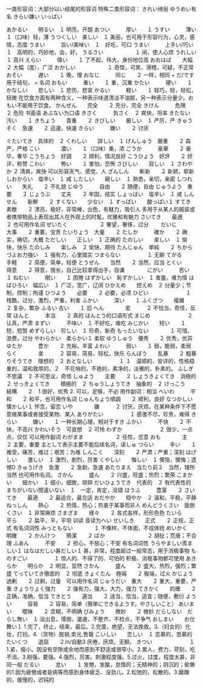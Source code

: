 一类形容词：大部分以い结尾的形容词
特殊二类形容词：
きれい绮丽 ゆうめい有名 きらい嫌い いっぱい　

あかるい　　明るい　１ 明亮，开朗
あつい　　　厚い　　１ 
うすい　　　薄い　　１（口味）轻，薄
うつくしい　美しい　１ 美丽，也可用于形容行为，心灵，感情，态度
うまい　　　旨い/美味い　１　好吃，可口
うまい　　　上手い/巧い　１　高明的，巧妙地，会，好。
うるさい　　　　　　１ 闹，使人心烦
うれしい　　　　　　１ 高兴
えらい　　　偉い　　１ 了不起，伟大，身份地位高
おおはば　　大幅　　２ 大幅（度），广泛
おかしい　　　　　　１ 奇怪，可笑，滑稽，可疑，不正常
おそい　　　遅い　　１ 晚，慢
おなじ　　　同じ　　２ 一样，相同 + だ/です用于结句， + 名词
おもい　　　重い　　１ 重，沉重
かたい　　　硬い　　１ 
かなしい　　悲しい　１ 悲伤，悲哀
かるい　　　軽い　　１ 轻巧，轻，轻松，轻微  在饮食方面有两种含义，一种表示味道清淡不油腻，另一种表示分量少。おもい不能用于饮食。
かんぜん　　完全　　２ 充分，完全
きけん　　　危険　　２ 危险 书面语 あぶない为口语
きさく　　　気さく　２ 爽快，坦率
きたない　　汚い　　１ 
きちょう　　貴重　　２
きびしい　　厳しい　１ 严厉，严
きゅうそく　急速　　２ 迅速，快速
きらい　　　嫌い　　２ 讨厌

ぐたいてき　具体的　２
くわしい　　詳しい　１ 
げんしゅう　厳重　　２ 森严，严格
こい　　　　濃い　　１（口味）重，浓
ごうか　　　豪華　　２ 豪华，奢华
こうちょう　好調　　２ 顺利，情况良好
こうひょう　好評　　２ 好评，称赞
こわい　　　怖い　　１ 害怕，恐怖
さびしい　　寂しい　１ 
さわやか          ２ 清爽，爽快 可以形容天气、感觉、人
ざんしん　　斬新　　２ 新颖，崭新
しおからい　塩辛い　１ 咸
したしい　　親しい　１ 熟悉，亲切，亲密
しつれい　　失礼　　２ 不礼貌
じゆう　　　自由　　２ 随便，自由
じゅうよう　重要　　２ 
じょうぶ　　丈夫　　２ 牢固，结实
しょっぱい　塩辛い　１ 咸
しんせん　　新鮮　　２ 
すくない　　少ない　１ 
すっぱい　　酸っぱい１ 
すてき　　　素敵　　２ 漂亮，极好，非常棒，出色，有魅力，吸引人 多用于从某人的服装或者携带物品上表现出其人在外观上的时髦，优雅和有魅力
さいてき　　最適　　２ 也可用作名词
ぜいたく　　　　　　２ 奢望，奢侈，过分　　
だいじ　　　大事　　２ 重要，宝贵
たいりょう　大量　　２ 
たしか　　　確か　　２ 确实，确切，大概
ただしい　　正しい　１ 正确的
たのしい　　楽しい　１ 愉快，快乐
たのしみ　　楽しみ　２ 愉快、期待
たんじゅん　単純　　２
ちからづよお力強い　１ 强有力，心里踏实
つまらない　　　　　１ 无聊
てがる　　　手軽　　２ 简便，简单，轻便
とうぜん　　当然　　２ 当然，应当
とくい　　　得意　　２ 得意，擅长，自己比较拿得出手，自谦　　　　
にがい　　　苦い　　１
ねむい　　　眠い　　１ 困倦
はずかしい　恥ずかしい　１ 害羞，难为情
はばひろい　幅広い　１ 广泛，宽广，辽阔
ひかえめ　　控えめ　２ 分量少；节制，控制；拘谨 
ひつよう　　必要　　２ 必要，必须
ひどい　　　　　　　１ 残酷，过分，激烈，严重，利害
ふかい　　　深い　　１
ふくざつ　　複雑　　２ 复杂，繁杂
ふるい     古い　　１ 旧
へん　　　　変　　　２ 不恰当，奇怪，反常
ほんと　　　本当　　２ 真的   ほんとう的口语形式
まじめ　　　　　　　２ 认真，严肃
まずい　　　不味い　１ 不好吃，难吃
みじかい　　短い　　１ 短，短暂
めずらしい　珍しい　１ 珍奇，新奇
もったいない　　　　１ 可惜，浪费，过分
やわらかい　柔らかい１ 柔软
ゆうしゅう　優秀　　２ 优秀，优异
ゆたか　　　豊か　　２ 充裕，丰富
よわい　　　弱い　　１ 弱，脆弱，柔弱
らく　　　　楽　　　２ 容易，简易，轻松，快乐
らんぼう　　乱暴　　２ 粗暴
りそうてき　理想的　２
おとなしい　　　　　１ １　温顺的，安详的，性格稳重的，温和敦厚的。２　不花哨的，不艳的，素净的，淡雅的，朴素的。
ふしぎ　　　不思議　２ 不可思议，奇怪
しゅよう　　主要　　２
しょうきょくてき　消極的　２
せっきょくてき　　積極的　２
ちゅうしょうてき　抽象的　２
けっこう　　結構　　２　1.很好，优秀 2. 可以，足够，不必 用作副词：相当
へいわ　　　平和　　２ 和平，也可用作名词
じゅんちょう順調　　２ 顺利，良好
なつかしい　懐かしい１ 怀念，留恋
いや　　　　嫌　　　２ 讨厌，厌烦，在某种条件下不愿意做某事或者接受某物、某人
ありがたい　　　　　１ 感激不尽，珍贵，难得
きらい　　　嫌い　　１ 一种长期心理，相对于すき
ふかい　　　不快　　２ 不快，不高兴
かわいそう　可哀想　２ 可怜
わずか　　　　　　　２ 很少，一点点，仅仅 可以用作副词
わがまま　　　　　　２ 任性，恣意
おも　　　　主　　　２ 主要，重要 主として表示主要不能后续名词，读しゅ
つらい　　　辛い　　１ 难受，痛苦，难过；艰苦；为难
しんこく　　深刻　　２ 严肃；严重；深刻
はげしい　　激しい　１ 激烈，剧烈，厉害
くやしい　　悔しい　１ 懊恼，懊悔；遗憾D
きゅうげき　急激　　２ 急剧，急速
あたりまえ　当たり前２　当然，理所当然 也可用作名词。
さかん　　　盛ん　　２ 兴盛，旺盛；热烈；繁荣
こまかい　　細かい　１ 细小，细致，琐碎
だいひょうてき　代表的　２ 有代表性的
まちがいない間違いない　１　一定，肯定，没错
ほうふ　　　豊富　　２ 
さいてき　　最適　　２ 最适合，最合适
おだやか　　穏やか　２ 温和，平稳，平静
ねっしん　　熱心　　２ 热情，热心；热衷于某事而非人
めんどうくさい　面倒くさい　１ 非常麻烦
さまざま　　様々　　２ 各式各样，形形色色
たいら　　　平ら　　２ 扁平，平，平坦 训读 音读为ヘい
せいしき　　正式　　２ 正规，正式  有名词词性
みっともない　　　　１  不像样，不体面，不成体统
めいかく　　明確　　２
かんけつ　　簡潔　　２
ばか　　　　　　　　２ 胡扯；荒唐；不合理
ふあん　　　不安　　２ 担心，不放心；不安 有名词词性
うらやましい羨ましい１
はなはだしい甚だしい１ 甚，非常，程度超过一般常态，用于消极事物
ものすごい　　　　　１ 惊人的、不得了的、可怕的 积极、消极事物都可使用
あきらか　　明らか　２ 明显，显然
さかん　　　盛ん　　２ 盛大，热烈，强烈；繁盛
てっていてき徹底的　２ 彻底
きょくたん　極端　　２ 极端，过火
かじょう　　過剰　　２ 过剩，过量　可以用作名词
じゅうだい　重大　　２ 重大，重要，严重
きょうりょく強力　　２ 强有力，强大，大力，强力
てきかく　　的確　　２ 正确，准确，恰当
てきとう　　適当　　２ 适当，恰当，适宜；随便，敷衍
ようい　　　容易　　２ 容易，简单（簡単にできるようす。やさしいこと）
あいまい　　曖昧　　２ 含糊，不明确
びみょう　　微妙　　２ 微妙
だらしない　だらし無い　１ 没出息，懦弱，邋遢，不整齐，不检点，不争气
おしまい　　お仕舞い１ 1.完了，终止，结束，最后。2.完蛋，绝望，无法挽救。3.（妇女的）化妆，打扮。4.（货物）脱销,卖光,售罄
こいしい　　恋しい　１ 恋慕的，思慕的
たいくつ　　退屈　　２/n/自動3 厌倦，厌烦，无聊。
きつい　　　　　　　１ 1.紧，瘦小。因没有空隙或余地而感到不舒适或很窄小。2.累人，费力，苛刻，吃不消。3.刚强，要强。4.强烈，厉害。刺激程度强。5.过火，过度。程度太甚，非同一般
だるい　　　怠い　　１ 发倦，发酸，怠惰的；无精神的；阴沉的；偷懒的1.因为疲倦或者是病等而感到身体疲乏、没劲儿。2.松弛的，松散的。3.磨蹭的，缓慢的，迟钝的

